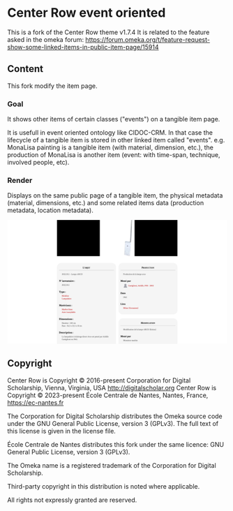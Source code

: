 # Center Row event oriented

This is a fork of the Center Row theme v1.7.4
It is related to the feature asked in the omeka forum: https://forum.omeka.org/t/feature-request-show-some-linked-items-in-public-item-page/15914

## Content
This fork modify the item page.

### Goal
It shows other items of certain classes ("events") on a tangible item page.

It is usefull in event oriented ontology like CIDOC-CRM. 
In that case the lifecycle of a tangible item is stored in other linked item called "events".
e.g. MonaLisa painting is a tangible item (with material, dimension, etc.), the production of MonaLisa is another item (event: with time-span, technique, involved people, etc).

### Render

Displays on the same public page of a tangible item, the physical metadata (material, dimensions, etc.) 
and some related items data (production metadata, location metadata).

![screenshot render](screenshot.png)




## Copyright
Center Row is Copyright © 2016-present Corporation for Digital Scholarship, Vienna, Virginia, USA http://digitalscholar.org
Center Row is Copyright © 2023-present École Centrale de Nantes, Nantes, France, https://ec-nantes.fr

The Corporation for Digital Scholarship distributes the Omeka source code
under the GNU General Public License, version 3 (GPLv3). The full text
of this license is given in the license file.

École Centrale de Nantes distributes this fork under the same licence: GNU General Public License, version 3 (GPLv3). 

The Omeka name is a registered trademark of the Corporation for Digital Scholarship.

Third-party copyright in this distribution is noted where applicable.

All rights not expressly granted are reserved.

